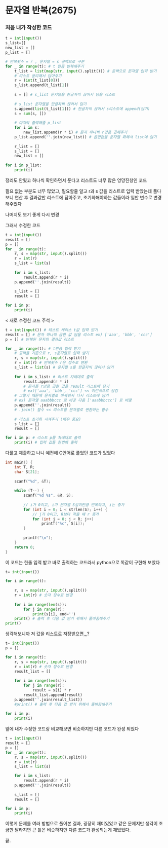 # 문자열 반복(2675)

### 처음 내가 작성한 코드

```python
t = int(input())
s_list=[]
new_list = []
p_list = []

# 반복횟수 = r , 문자열 = s 공백으로 구분
for _ in range(t): # t 만큼 반복해주기
    t_list = list(map(str, input().split())) # 공백으로 문자열 입력 받기
    # 리스트 분리해서 담아주기
    r = (int(t_list[0]))
    s_list.append(t_list[1])
    
    s = [] # s_list 문자열을 한글자씩 끊어서 담을 리스트
    
    # s_list 문자열을 한글자씩 끊어서 담기
    s.append(list(t_list[1])) # 한글자씩 끊어서 s리스트에 append(담기)
    s = sum(s, [])
    
    # 마지막 출력해줄 p_list
    for i in s:
        new_list.append(r * i) # 문자 하나씩 r만큼 곱해주기
    p_list.append(''.join(new_list)) # 곱한값을 문자열 화해서 list에 담기
    
    r_list = []
    s_list = []
    new_list = []
    
for i in p_list:
    print(i)

```

정리도 안됬고 하나씩 확인하면서 푼다고 리스트도 너무 많은 엉망진창인 코드 

필요 없는 부분도 너무 많았고, 필요할줄 알고  r과 s 값을 리스트로 입력 받았는데 풀다보니 연산 후 결과값만 리스트에 담아주고, 초기화해야하는 값들이라 일반 변수로 변경해주었다

나머지도 보기 좋게 다시 변경



그래서 수정한 코드

```python
t = int(input()) 
result = [] 
p = [] 
for _ in range(t):
    r, s = map(str, input().split())
    r = int(r)
    s_list = list(s) 
    
    for i in s_list:
        result.append(r * i)
    p.append(''.join(result)) 
    
    s_list = []
    result = []

for i in p:
    print(i) 
```



< 새로 수정한 코드 주석 >

```python
t = int(input()) # 테스트 케이스 t값 입력 받기
result = [] # 문자 하나씩 곱한 값 담을 리스트 ex) ['aaa', 'bbb', 'ccc']
p = [] # 반복된 문자의 결과값 리스트

for _ in range(t): # t만큼 입력 받기
    # 공백을 기준으로 r, s문자열로 입력 받기
    r, s = map(str, input().split())
    r = int(r) # 반복횟수 r은 정수로 변환
    s_list = list(s) # 문자열 s를 한글자씩 끊어서 담기
    
    for i in s_list: # 리스트 차례대로 출력
        result.append(r * i)
        # 문자를 r만큼 곱한 값을 result 리스트에 담기
        # ex)['aaa', 'bbb', 'ccc'] << 이런식으로 담김
    # 그렇기 때문에 문자열로 바꿔줘서 다시 리스트에 담기
    # ex) 문자열 aaabbbccc 로 바꾼 다음 ['aaabbbccc'] 로 바꿈
    p.append(''.join(result))
    # .join() 함수 << 리스트를 문자열로 변환하는 함수
    
    # 리스트 초기화 시켜주기 (매우 중요)
    s_list = []
    result = []

for i in p: # 리스트 p를 차례대로 출력
    print(i) # 입력 값들 한번에 출력
```



다풀고 제출하고 나니 예전에 C언어로 풀었던 코드가 있었다

```c
int main() {
    int T, R;
    char S[21];
    
    scanf("%d", &T);
    
    while (T--) {
        scanf("%d %s", &R, S);
        
        // i가 0이고, i가 문자열 S길이만큼 반복하고, i는 증가
        for (int i = 0; i < strlen(S); i++) {
            // j가 0이고, R보다 작을 때 r 증가
            for (int j = 0; j < R; j++)
                printf("%c", S[i]);
        }
 
        printf("\n");
    }
    return 0;
}
```



이 코드는 한줄 입력 받고 바로 출력하는 코드라서 python으로 똑같이 구현해 보았다

```python
t= int(input())

for i in range(t):
    
    r, s = map(str, input().split())
    r = int(r) # 숫자 정수로 변경
    
    for i in range(len(s)):
        for j in range(r):
            print(s[i], end='')
    print() # 출력 후 다음 값 받기 위해서 줄바꿈해주기
print()
```



생각해보니까 저 값을 리스트로 저장받으면,,,?

```python
t= int(input())
p = []

for i in range(t):
    r, s = map(str, input().split())
    r = int(r) # 숫자 정수로 변경
    result_list = []
    
    for i in range(len(s)):
        for j in range(r):
            result = s[i] * r
        result_list.append(result)
    p.append(''.join(result_list))
    #print() # 출력 후 다음 값 받기 위해서 줄바꿈해주기
    
for i in p:
    print(i)
```



앞에 내가 수정한 코드랑 비교해보면 비슷하지만 다른 코드가 완성 되었다

```python
t = int(input()) 
result = [] 
p = [] 
for _ in range(t):
    r, s = map(str, input().split())
    r = int(r)
    s_list = list(s) 

    for i in s_list:
        result.append(r * i)
    p.append(''.join(result)) 
    
    s_list = []
    result = []

for i in p:
    print(i) 
```



이렇게 문제를 여러 방법으로 풀어본 결과, 굉장히 재미있었고 같은 문제지만 생각이 조금만 달라지면 큰 틀은 비슷하지만 다른 코드가 완성되는게 재밌었다.

끝.
